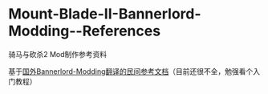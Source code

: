 # Mount-Blade-II-Bannerlord-Modding--References
骑马与砍杀2 Mod制作参考资料

基于[国外Bannerlord-Modding翻译的民间参考文档](https://github.com/YiGu-Studio/Documentation)（目前还很不全，勉强看个入门教程）

